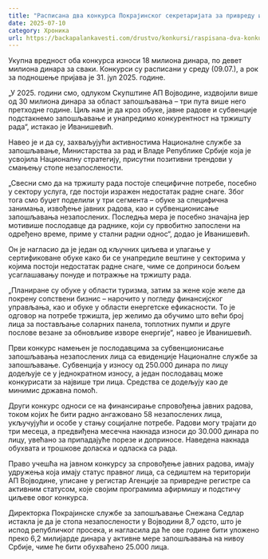 ```yaml
---
title: "Расписана два конкурса Покрајинског секретаријата за привреду и туризам за запошљавање у 2025. години"
date: 2025-07-10
category: Хроника
url: https://backapalankavesti.com/drustvo/konkursi/raspisana-dva-konkursa-pokrajinskog-sekretarijata-za-privredu-i-turizam-za-zaposljavanje-u-2025-godini/
---
```


Укупна вредност оба конкурса износи 18 милиона динара, по девет милиона динара за сваки. Конкурси су расписани у среду (09.07.), а рок за подношење пријава је 31. јул 2025. године.

„У 2025. години смо, одлуком Скупштине АП Војводине, издвојили више од 30 милиона динара за област запошљавања – три пута више него претходне године. Циљ нам је да кроз обуке, јавне радове и субвенције подстакнемо запошљавање и унапредимо конкурентност на тржишту рада“, истакао је Иванишевић.

Навео је и да су, захваљујући активностима Националне службе за запошљавање, Министарства за рад и Владе Републике Србије која је усвојила Националну стратегију, присутни позитивни трендови у смањењу стопе незапослености.

„Свесни смо да на тржишту рада постоје специфичне потребе, посебно у сектору услуга, где постоји изражен недостатак радне снаге. Због тога смо буџет поделили у три сегмента – обуке за специфична занимања, извођење јавних радова, као и субвенционисање запошљавања незапослених. Последња мера је посебно значајна јер мотивише послодавце да раднике, који су првобитно запослени на одређено време, приме у стални радни однос“, додао је Иванишевић.

Он је нагласио да је један од кључних циљева и улагање у сертификоване обуке како би се унапредиле вештине у секторима у којима постоји недостатак радне снаге, чиме се доприноси бољем усаглашавању понуде и потражње на тржишту рада.

„Планиране су обуке у области туризма, затим за жене које желе да покрену сопствени бизнис – нарочито у погледу финансијског управљања, као и обуке у области енергетске ефикасности. То је одговор на потребе тржишта, јер желимо да обучимо што већи број лица за постављање соларних панела, топлотних пумпи и друге послове везане за обновљиве изворе енергије“, навео је Иванишевић.

Први конкурс намењен је послодавцима за субвенционисање запошљавања незапослених лица са евиденције Националне службе за запошљавање. Субвенција у износу од 250.000 динара по лицу додељује се у једнократном износу, а један послодавац може конкурисати за највише три лица. Средства се додељују као де минимис државна помоћ.

Други конкурс односи се на финансирање спровођења јавних радова, током којих ће бити радно ангажовано 58 незапослених лица, укључујући и особе у стању социјалне потребе. Радови могу трајати до три месеца, а предвиђена месечна накнада износи до 30.000 динара по лицу, увећано за припадајуће порезе и доприносе. Наведена накнада обухвата и трошкове доласка и одласка са рада.

Право учешћа на јавном конкурсу за спровођење јавних радова, имају удружења која имају статус правног лица, са седиштем на територији АП Војводине, уписане у регистар Агенције за привредне регистре са активним статусом, које својим програмима афирмишу и подстичу циљеве овог конкурса.

Директорка Покрајинске службе за запошљавање Снежана Седлар истакла је да је стопа незапослености у Војводини 8,7 одсто, што је испод републичког просека, и нагласила да ће ове године бити уложено преко 6,2 милијарде динара у активне мере запошљавања на нивоу Србије, чиме ће бити обухваћено 25.000 лица.
